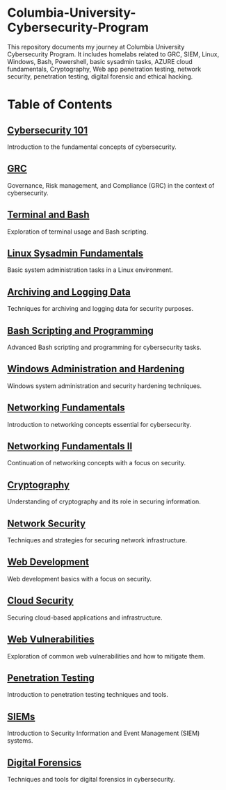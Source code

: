 # Columbia-University-Cybersecurity-Program


This repository documents my journey at Columbia University Cybersecurity Program. It includes homelabs related to GRC, SIEM, Linux, Windows, Bash, Powershell, basic sysadmin tasks, AZURE cloud fundamentals, Cryptography, Web app penetration testing, network security, penetration testing, digital forensic and ethical hacking.

# Table of Contents 

## [Cybersecurity 101](https://github.com/Lodoelama/Columbia-Cybersecurity-Bootcamp/tree/main/Cybersecurity101)
Introduction to the fundamental concepts of cybersecurity.

## [GRC](https://github.com/Lodoelama/Columbia-Cybersecurity-Bootcamp/tree/main/GRC)
Governance, Risk management, and Compliance (GRC) in the context of cybersecurity.

## [Terminal and Bash](https://github.com/Lodoelama/Columbia-Cybersecurity-Bootcamp/tree/main/Terminal%20and%20Bash)
Exploration of terminal usage and Bash scripting.

## [Linux Sysadmin Fundamentals](https://github.com/Lodoelama/Columbia-Cybersecurity-Bootcamp/tree/main/Linux%20Sysadmin%20Fundamentals)
Basic system administration tasks in a Linux environment.

## [Archiving and Logging Data](https://github.com/Lodoelama/Columbia-Cybersecurity-Bootcamp/tree/main/Archiving%20and%20Logging%20Data)
Techniques for archiving and logging data for security purposes.

## [Bash Scripting and Programming](https://github.com/Lodoelama/Columbia-Cybersecurity-Bootcamp/tree/main/Bash-Scripting-and-Programming)
Advanced Bash scripting and programming for cybersecurity tasks.

## [Windows Administration and Hardening](https://github.com/Lodoelama/Columbia-Cybersecurity-Bootcamp/tree/main/Windows%20Administration%20and%20Hardening)
Windows system administration and security hardening techniques.

## [Networking Fundamentals](https://github.com/Lodoelama/Columbia-Cybersecurity-Bootcamp/tree/main/Networking%20Fundamentals)
Introduction to networking concepts essential for cybersecurity.

## [Networking Fundamentals II](https://github.com/Lodoelama/Columbia-Cybersecurity-Bootcamp/tree/main/Networking%20Fundamentals%20II)
Continuation of networking concepts with a focus on security.

## [Cryptography](https://github.com/Lodoelama/Columbia-Cybersecurity-Bootcamp/tree/main/Cryptography)
Understanding of cryptography and its role in securing information.

## [Network Security](https://github.com/Lodoelama/Columbia-Cybersecurity-Bootcamp/tree/main/Network%20Security)
Techniques and strategies for securing network infrastructure.

## [Web Development](https://github.com/Lodoelama/Columbia-Cybersecurity-Bootcamp/tree/main/Web%20Development)
Web development basics with a focus on security.

## [Cloud Security](https://github.com/Lodoelama/Columbia-Cybersecurity-Bootcamp/tree/main/Cloud%20Security)
Securing cloud-based applications and infrastructure.

## [Web Vulnerabilities](https://github.com/Lodoelama/Columbia-Cybersecurity-Bootcamp/tree/main/Web%20Vulnerabilities)
Exploration of common web vulnerabilities and how to mitigate them.

## [Penetration Testing](https://github.com/Lodoelama/Columbia-Cybersecurity-Bootcamp/tree/main/Penetration%20Testing)
Introduction to penetration testing techniques and tools.

## [SIEMs](https://github.com/Lodoelama/Columbia-Cybersecurity-Bootcamp/tree/main/SIEMs)
Introduction to Security Information and Event Management (SIEM) systems.

## [Digital Forensics](https://github.com/Lodoelama/Columbia-Cybersecurity-Bootcamp/tree/main/Digital%20Forensics)
Techniques and tools for digital forensics in cybersecurity.



